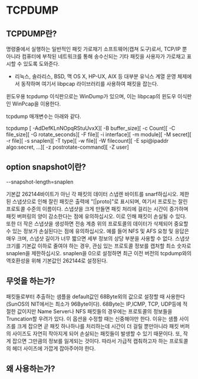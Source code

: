 # TCPDUMP

## TCPDUMP란?

명령줄에서 실행하는 일반적인 패킷 가로채기 소프트웨어(캡쳐 도구)로서, TCP/IP 뿐 아니라 컴퓨터에 부착된 네트워크를 통해 송수신되는 기타 패킷을 사용자가 가로채고 표시할 수 있도록 도와준다.

- 리눅스, 솔라리스, BSD, 맥 OS X, HP-UX, AIX 등 대부분 유닉스 계열 운영 체제에서 동작하며 여기서 libpcap 라이브러리를 사용하여 패킷을 잡는다.

윈도우용 tcpdump 이식판으로는 WinDump가 있으며, 이는 libpcap의 윈도우 이식판인 WinPcap을 이용한다.

tcpdump 매개변수는 아래와 같다.

tcpdump [ -AdDefKLnNOpqRStuUvxX][ -B buffer_size][ -c Count][ -C file_size][ -G rotate_seconds][ -F file][ -i interface][ -m module][ -M secret][ -r file][ -s snaplen][ -T type][ -w file][ -W filecount][ -E spi@ipaddr algo:secret, ...][ -z postrotate-command][ -Z user]

## option snapshot이란? 

--snapshot-length=snaplen

기본값 262144바이트가 아닌 각 패킷의 데이터 스냅렌 바이트를 snarf하십시오. 
제한된 스냅샷으로 인해 잘린 패킷은 출력에 "[|proto]"로 표시되며, 여기서 프로토는 잘린 프로토콜 수준의 이름이다.
스냅샷을 크게 만들면 패킷 처리에 걸리는 시간이 증가하며 패킷 버퍼링의 양이 감소한다는 점에 유의하십시오. 
이로 인해 패킷이 손실될 수 있다. 
또한 더 작은 스냅샷을 생성하면 전송 계층 위의 프로토콜의 데이터가 삭제되어 중요할 수 있는 정보가 손실된다는 점에 유의하십시오. 
예를 들어 NFS 및 AFS 요청 및 응답은 매우 크며, 스냅샷 길이가 너무 짧으면 세부 정보의 상당 부분을 사용할 수 없다.
스냅샷 크기를 기본값 이하로 줄여야 하는 경우, 관심 있는 프로토콜 정보를 캡처할 최소 숫자로 snaplen을 제한하십시오. 
snaplen을 0으로 설정하면 최근 이전 버전의 tcpdump와의 역호환성을 위해 기본값인 262144로 설정된다.

## 무엇을 하는가?

패킷들로부터 추출하는 샘플을 default값인 68Byte외의 값으로 설정할 때 사용한다(SunOS의 NIT에서는 최소가 96Byte이다). 68Byte는 IP,ICMP, TCP, UDP등에 적절한 값이지만 Name Server나 NFS 패킷들의 경우에는 프로토콜의 정보들을 Truncation할 우려가 있다. 이 옵션을 수정할 때는 신중해야만 한다. 이유는 샘플 사이즈를 크게 잡으면 곧 패킷 하나하나를 처리하는데 시간이 더 걸릴 뿐만아니라 패킷 버퍼의 사이즈도 자연히 작아지게 되어 손실되는 패킷들이 발생할 수 있기 때문이다. 또, 작게 잡으면 그만큼의 정보를 잃게되는 것이다. 따라서 가급적 캡춰하고자 하는 프로토콜의 헤더 사이즈에 가깝게 잡아주어야 한다.

## 왜 사용하는가?